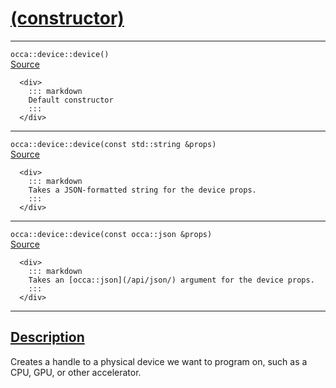 
<h1 id="(constructor)">
 <a href="#/api/device/constructor" class="anchor">
   <span>(constructor)</span>
  </a>
</h1>

<div class="signature">
  <hr>

  
  <div class="definition-container">
    <div class="definition">
      <code>occa::device::device()</code>
      <div class="flex-spacing"></div>
      <a href="https://github.com/libocca/occa/blob/26e3076e/include/occa/core/device.hpp#L130" target="_blank">Source</a>
    </div>
    <div class="description">

      <div>
        ::: markdown
        Default constructor
        :::
      </div>

  </div>

  <hr>

  <div class="definition-container">
    <div class="definition">
      <code>occa::device::device(const std::string &props)</code>
      <div class="flex-spacing"></div>
      <a href="https://github.com/libocca/occa/blob/26e3076e/include/occa/core/device.hpp#L144" target="_blank">Source</a>
    </div>
    <div class="description">

      <div>
        ::: markdown
        Takes a JSON-formatted string for the device props.
        :::
      </div>

  </div>

  <hr>

  <div class="definition-container">
    <div class="definition">
      <code>occa::device::device(const occa::json &props)</code>
      <div class="flex-spacing"></div>
      <a href="https://github.com/libocca/occa/blob/26e3076e/include/occa/core/device.hpp#L158" target="_blank">Source</a>
    </div>
    <div class="description">

      <div>
        ::: markdown
        Takes an [occa::json](/api/json/) argument for the device props.
        :::
      </div>

  </div>


  <hr>
</div>


<h2 id="description">
 <a href="#/api/device/constructor?id=description" class="anchor">
   <span>Description</span>
  </a>
</h2>

Creates a handle to a physical device we want to program on, such as a CPU, GPU, or other accelerator.
